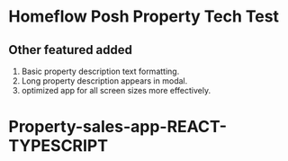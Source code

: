 # Homeflow Posh Property Tech Test

## Other featured added

1. Basic property description text formatting.
2. Long property description appears in modal.
3. optimized app for all screen sizes more effectively.

# Property-sales-app-REACT-TYPESCRIPT
